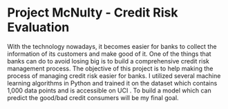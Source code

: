 # Project McNulty - Credit Risk Evaluation

With the technology nowadays, it becomes easier for banks to collect the information of its customers and make good of it. One of the things that banks can do to avoid losing big is to build a comprehensive credit risk management process.  The objective of this project is to help making the process of managing credit risk easier for banks. I utilized several machine learning algorithms in Python and trained it on the dataset which contains 1,000 data points and is accessible on UCI . To build a model which can predict the good/bad credit consumers will be my final goal. 
